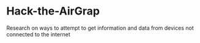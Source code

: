 # Hack-the-AirGrap
Research on ways to attempt to get information and data from devices not connected to the internet
